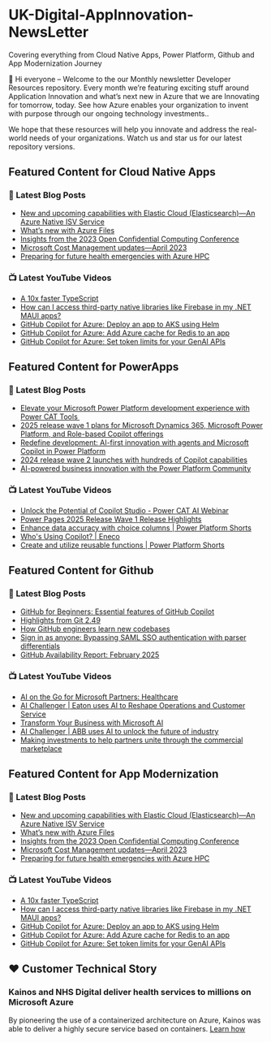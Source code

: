 # UK-Digital-AppInnovation-NewsLetter

Covering everything from Cloud Native Apps, Power Platform, Github and App Modernization Journey

👋 Hi everyone – Welcome to the our Monthly newsletter Developer Resources repository. Every month we’re featuring exciting stuff around Application Innovation and what’s next new in Azure that we are Innovating for tomorrow, today. See how Azure enables your organization to invent with purpose through our ongoing technology investments..


We hope that these resources will help you innovate and address the real-world needs of your organizations. Watch us and star us for our latest repository versions.

## Featured Content for Cloud Native Apps


### 📝 Latest Blog Posts

    
<!-- BLOGCNA:START -->
- [New and upcoming capabilities with Elastic Cloud (Elasticsearch)—An Azure Native ISV Service](https://azure.microsoft.com/blog/new-and-upcoming-capabilities-with-elastic-cloud-elasticsearch-an-azure-native-isv-service/)
- [What’s new with Azure Files](https://azure.microsoft.com/blog/what-s-new-with-azure-files/)
- [Insights from the 2023 Open Confidential Computing Conference](https://azure.microsoft.com/blog/insights-from-the-2023-open-confidential-computing-conference/)
- [Microsoft Cost Management updates—April 2023](https://azure.microsoft.com/blog/microsoft-cost-management-updates-april-2023/)
- [Preparing for future health emergencies with Azure HPC ](https://azure.microsoft.com/blog/preparing-for-future-health-emergencies-with-azure-hpc/)
<!-- BLOGCNA:END -->

### 📺 Latest YouTube Videos

 
<!-- YOUTUBECNA:START -->
- [A 10x faster TypeScript](https://www.youtube.com/watch?v=e2FgESRT_8I)
- [How can I access third-party native libraries like Firebase in my .NET MAUI apps?](https://www.youtube.com/watch?v=Fn5DldcOr28)
- [GitHub Copilot for Azure: Deploy an app to AKS using Helm](https://www.youtube.com/watch?v=WJz4v0fwqZU)
- [GitHub Copilot for Azure: Add Azure cache for Redis to an app](https://www.youtube.com/watch?v=RbACdpzW1fs)
- [GitHub Copilot for Azure: Set token limits for your GenAI APIs](https://www.youtube.com/watch?v=B7w9WW1gaYM)
<!-- YOUTUBECNA:END -->

##  Featured Content for PowerApps
### 📝 Latest Blog Posts
<!-- BLOGPOWER:START -->
- [Elevate your Microsoft Power Platform development experience with Power CAT Tools ](https://www.microsoft.com/en-us/power-platform/blog/2025/03/04/elevate-your-microsoft-power-platform-development-experience-with-power-cat-tools/)
- [2025 release wave 1 plans for Microsoft Dynamics 365, Microsoft Power Platform, and Role-based Copilot offerings](https://www.microsoft.com/en-us/dynamics-365/blog/business-leader/2025/01/23/2025-release-wave-1-plans-for-microsoft-dynamics-365-microsoft-power-platform-and-role-based-copilot-offerings/)
- [Redefine development: AI-first innovation with agents and Microsoft Copilot in Power Platform](https://www.microsoft.com/en-us/power-platform/blog/2024/11/19/redefine-development-ai-first-innovation-with-agents-and-microsoft-copilot-in-power-platform/)
- [2024 release wave 2 launches with hundreds of Copilot capabilities](https://www.microsoft.com/en-us/dynamics-365/blog/business-leader/2024/10/29/2024-release-wave-2-launches-with-hundreds-of-copilot-capabilities/)
- [AI-powered business innovation with the Power Platform Community](https://www.microsoft.com/en-us/power-platform/blog/2024/09/18/ai-powered-business-innovation-with-the-power-platform-community/)
<!-- BLOGPOWER:END -->
 ### 📺 Latest YouTube Videos
    
<!-- YOUTUBEPOWER:START -->
- [Unlock the Potential of Copilot Studio - Power CAT AI Webinar](https://www.youtube.com/watch?v=UJBx_zAd3Fg)
- [Power Pages 2025 Release Wave 1 Release Highlights](https://www.youtube.com/watch?v=sHmqZwJZ_Mo)
- [Enhance data accuracy with choice columns | Power Platform Shorts](https://www.youtube.com/watch?v=vuzyrwEmBew)
- [Who&#39;s Using Copilot? | Eneco](https://www.youtube.com/watch?v=ablNwQDNbiE)
- [Create and utilize reusable functions | Power Platform Shorts](https://www.youtube.com/watch?v=GJzbDR2mK1Q)
<!-- YOUTUBEPOWER:END -->

##  Featured Content for Github
### 📝 Latest Blog Posts
<!-- BLOGGITHUB:START -->
- [GitHub for Beginners: Essential features of GitHub Copilot](https://github.blog/ai-and-ml/github-copilot/github-for-beginners-essential-features-of-github-copilot/)
- [Highlights from Git 2.49](https://github.blog/open-source/git/highlights-from-git-2-49/)
- [How GitHub engineers learn new codebases](https://github.blog/developer-skills/application-development/how-github-engineers-learn-new-codebases/)
- [Sign in as anyone: Bypassing SAML SSO authentication with parser differentials](https://github.blog/security/sign-in-as-anyone-bypassing-saml-sso-authentication-with-parser-differentials/)
- [GitHub Availability Report: February 2025](https://github.blog/news-insights/company-news/github-availability-report-february-2025/)
<!-- BLOGGITHUB:END -->
### 📺 Latest YouTube Videos
<!-- YOUTUBEGITHUB:START -->
- [AI on the Go for Microsoft Partners: Healthcare](https://www.youtube.com/watch?v=psf6_PzsMJg)
- [AI Challenger | Eaton uses AI to Reshape Operations and Customer Service](https://www.youtube.com/watch?v=bhgvHWpe7WA)
- [Transform Your Business with Microsoft AI](https://www.youtube.com/watch?v=Ae5BeG3wkZg)
- [AI Challenger | ABB uses AI to unlock the future of industry](https://www.youtube.com/watch?v=1AW3bgj7NWA)
- [Making investments to help partners unite through the commercial marketplace](https://www.youtube.com/watch?v=B6GyTda9tQE)
<!-- YOUTUBEGITHUB:END -->
##  Featured Content for App Modernization
### 📝 Latest Blog Posts
<!-- BLOGAPPMOD:START -->
- [New and upcoming capabilities with Elastic Cloud (Elasticsearch)—An Azure Native ISV Service](https://azure.microsoft.com/blog/new-and-upcoming-capabilities-with-elastic-cloud-elasticsearch-an-azure-native-isv-service/)
- [What’s new with Azure Files](https://azure.microsoft.com/blog/what-s-new-with-azure-files/)
- [Insights from the 2023 Open Confidential Computing Conference](https://azure.microsoft.com/blog/insights-from-the-2023-open-confidential-computing-conference/)
- [Microsoft Cost Management updates—April 2023](https://azure.microsoft.com/blog/microsoft-cost-management-updates-april-2023/)
- [Preparing for future health emergencies with Azure HPC ](https://azure.microsoft.com/blog/preparing-for-future-health-emergencies-with-azure-hpc/)
<!-- BLOGAPPMOD:END -->
### 📺 Latest YouTube Videos
<!-- YOUTUBEAPPMOD:START -->
- [A 10x faster TypeScript](https://www.youtube.com/watch?v=e2FgESRT_8I)
- [How can I access third-party native libraries like Firebase in my .NET MAUI apps?](https://www.youtube.com/watch?v=Fn5DldcOr28)
- [GitHub Copilot for Azure: Deploy an app to AKS using Helm](https://www.youtube.com/watch?v=WJz4v0fwqZU)
- [GitHub Copilot for Azure: Add Azure cache for Redis to an app](https://www.youtube.com/watch?v=RbACdpzW1fs)
- [GitHub Copilot for Azure: Set token limits for your GenAI APIs](https://www.youtube.com/watch?v=B7w9WW1gaYM)
<!-- YOUTUBEAPPMOD:END -->


## ♥️ Customer Technical Story 

### Kainos and NHS Digital deliver health services to millions on Microsoft Azure

By pioneering the use of a containerized architecture on Azure, Kainos was able to deliver a highly secure service based on containers. [Learn how](https://customers.microsoft.com/en-us/story/1368348549535774520-kainos-and-nhs-digital-deliver-health-services-to-millions-on-microsoft-azure)

